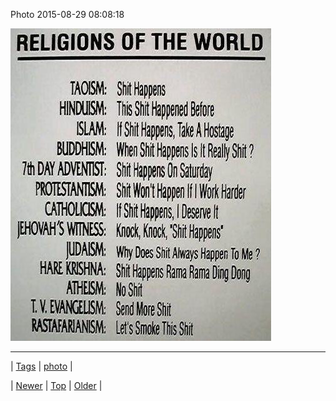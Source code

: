 <!--
title: Photo 2015-08-29 08
date: 2020-06-28T15:27:00.090Z
tags: photo
-->


Photo 2015-08-29 08:08:18

![](127850194103-0.jpg)

<!--BOTTOM-POST-NAVIGATION-->
---

| [Tags](tags.md) | [photo](tag-photo.md) |

| [Newer](127848863828.md) | [Top](index.md) | [Older](127853858801.md) |